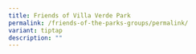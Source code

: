 ```yaml
---
title: Friends of Villa Verde Park
permalink: /friends-of-the-parks-groups/permalink/
variant: tiptap
description: ""
---
```

<p></p>